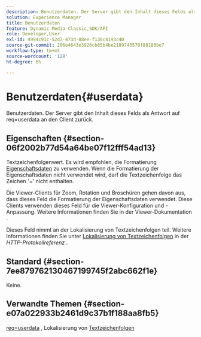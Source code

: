 ```yaml
---
description: Benutzerdaten. Der Server gibt den Inhalt dieses Felds als Antwort auf req=userdata an den Client zurück.
solution: Experience Manager
title: Benutzerdaten
feature: Dynamic Media Classic,SDK/API
role: Developer,User
exl-id: 4994c91c-52d7-473d-88ee-f136c4193c40
source-git-commit: 206e4643e3926cb85b4be2189743578f88180be7
workflow-type: tm+mt
source-wordcount: '128'
ht-degree: 8%

---
```


# Benutzerdaten{#userdata}

Benutzerdaten. Der Server gibt den Inhalt dieses Felds als Antwort auf req=userdata an den Client zurück.

## Eigenschaften {#section-06f2002b77d54a64be07f12fff54ad13}

Textzeichenfolgenwert. Es wird empfohlen, die Formatierung [Eigenschaftsdaten](/help/aem-is-ir-api/is-api/image-catalog/image-serving-api-ref/c-image-catalog-reference/c-overview/c-common-data-types/r-property-data.md) zu verwenden. Wenn die Formatierung der Eigenschaftsdaten nicht verwendet wird, darf die Textzeichenfolge das Zeichen &#39;=&#39; nicht enthalten.

Die Viewer-Clients für Zoom, Rotation und Broschüren gehen davon aus, dass dieses Feld die Formatierung der Eigenschaftsdaten verwendet. Diese Clients verwenden dieses Feld für die Viewer-Konfiguration und -Anpassung. Weitere Informationen finden Sie in der Viewer-Dokumentation .

Dieses Feld nimmt an der Lokalisierung von Textzeichenfolgen teil. Weitere Informationen finden Sie unter [Lokalisierung von Textzeichenfolgen](/help/aem-is-ir-api/is-api/http-ref/image-serving-api-ref/c-http-protocol-reference/c-syntax-and-features/r-text-string-localization.md) in der *HTTP-Protokollreferenz* .

## Standard {#section-7ee879762130467199745f2abc662f1e}

Keine.

## Verwandte Themen {#section-e07a022933b2461d9c37b1f188aa8fb5}

[req=userdata](/help/aem-is-ir-api/is-api/http-ref/image-serving-api-ref/c-http-protocol-reference/c-command-reference/r-req/r-req.md) , Lokalisierung von  [Textzeichenfolgen](/help/aem-is-ir-api/is-api/http-ref/image-serving-api-ref/c-http-protocol-reference/c-syntax-and-features/r-text-string-localization.md)
